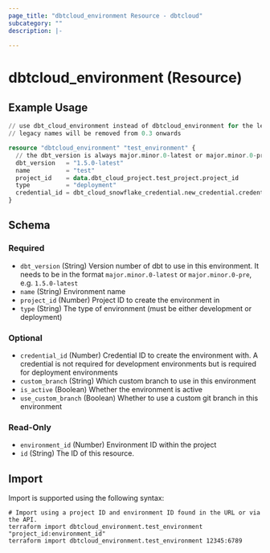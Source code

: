 ```yaml
---
page_title: "dbtcloud_environment Resource - dbtcloud"
subcategory: ""
description: |-
  
---
```


# dbtcloud_environment (Resource)




## Example Usage

```terraform
// use dbt_cloud_environment instead of dbtcloud_environment for the legacy resource names
// legacy names will be removed from 0.3 onwards

resource "dbtcloud_environment" "test_environment" {
  // the dbt_version is always major.minor.0-latest or major.minor.0-pre
  dbt_version   = "1.5.0-latest"
  name          = "test"
  project_id    = data.dbt_cloud_project.test_project.project_id
  type          = "deployment"
  credential_id = dbt_cloud_snowflake_credential.new_credential.credential_id
}
```

<!-- schema generated by tfplugindocs -->
## Schema

### Required

- `dbt_version` (String) Version number of dbt to use in this environment. It needs to be in the format `major.minor.0-latest` or `major.minor.0-pre`, e.g. `1.5.0-latest`
- `name` (String) Environment name
- `project_id` (Number) Project ID to create the environment in
- `type` (String) The type of environment (must be either development or deployment)

### Optional

- `credential_id` (Number) Credential ID to create the environment with. A credential is not required for development environments but is required for deployment environments
- `custom_branch` (String) Which custom branch to use in this environment
- `is_active` (Boolean) Whether the environment is active
- `use_custom_branch` (Boolean) Whether to use a custom git branch in this environment

### Read-Only

- `environment_id` (Number) Environment ID within the project
- `id` (String) The ID of this resource.

## Import

Import is supported using the following syntax:

```shell
# Import using a project ID and environment ID found in the URL or via the API.
terraform import dbtcloud_environment.test_environment "project_id:environment_id"
terraform import dbtcloud_environment.test_environment 12345:6789
```
